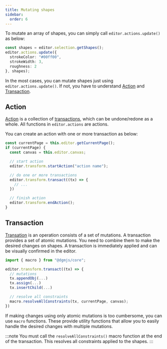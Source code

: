 ```yaml
---
title: Mutating shapes
sidebar:
  order: 6
---
```


To mutate an array of shapes, you can simply call `editor.actions.update()` as below:

```ts
const shapes = editor.selection.getShapes();
editor.actions.update({
  strokeColor: "#00ff00",
  strokeWidth: 3,
  roughness: 2
}, shapes);
```

In the most cases, you can mutate shapes just using `editor.actions.update()`. If not, you have to understand [Action](#action) and [Transaction](#transaction).

## Action

[Action](/api-core/classes/action/) is a collection of [transactions](/api-core/classes/transaction/), which can be undone/redone as a whole. All functions in `editor.actions` are actions.

You can create an action with one or more transaction as below:

```ts
const currentPage = this.editor.getCurrentPage();
if (currentPage) {
  const canvas = this.editor.canvas;

  // start action
  editor.transform.startAction("action name");

  // do one or more transactions
  editor.transform.transact((tx) => {
    // ...
  })

  // finish action
  editor.transform.endAction();
}
```

## Transaction

[Transation](/api-core/classes/transaction/) is an operation consists of a set of mutations.
A transaction provides a set of atomic mutations. You need to combine them to make the desired changes on shapes. A transaction is immediately applied and can be visually confirmed in the editor.

```ts
import { macro } from "@dgmjs/core";

editor.transform.transact((tx) => {
  // mutations
  tx.appendObj(...)
  tx.assign(...)
  tx.insertChild(...)

  // resolve all constraints
  macro.resolveAllConstraints(tx, currentPage, canvas);
})
```

If making changes using only atomic mutations is too cumbersome, you can use `macro` functions. These provide utility functions that allow you to easily handle the desired changes with multiple mutations.

:::note
You must call the `resolveAllConstraints()` macro function at the end of the transaction. This resolves all constraints applied to the shapes.
:::